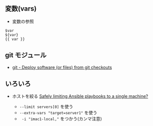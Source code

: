 ## 変数(vars)

- 変数の参照

~~~
$var
${var}
{{ var }}
~~~

## git モジュール

- [git - Deploy software (or files) from git checkouts](http://docs.ansible.com/git_module.html)


## いろいろ

- ホストを絞る [Safely limiting Ansible playbooks to a single machine?](https://stackoverflow.com/questions/18195142/safely-limiting-ansible-playbooks-to-a-single-machine)

	- `--limit servers[0]` を使う
	- `--extra-vars "target=server1"` を使う
	- ` -i "imac1-local,"` をつかう(カンマ注意)